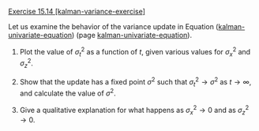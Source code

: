 [Exercise 15.14 \[kalman-variance-exercise\]](ex_14/)

Let us examine the behavior of the variance
update in Equation ([kalman-univariate-equation](#/))
(page [kalman-univariate-equation](#/)).

1.  Plot the value of $\sigma_t^2$ as a function of $t$, given various
    values for $\sigma_x^2$ and $\sigma_z^2$.

2.  Show that the update has a fixed point $\sigma^2$ such that
    $\sigma_t^2 \rightarrow \sigma^2$ as $t \rightarrow \infty$, and
    calculate the value of $\sigma^2$.

3.  Give a qualitative explanation for what happens as
    $\sigma_x^2\rightarrow 0$ and as $\sigma_z^2\rightarrow 0$.
